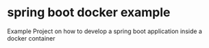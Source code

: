 # spring boot docker example #
Example Project on how to develop a spring boot application inside a docker container
